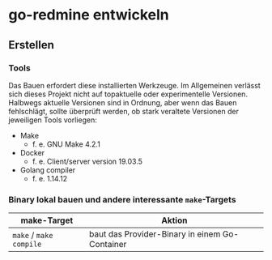 # go-redmine entwickeln

## Erstellen

### Tools

Das Bauen erfordert diese installierten Werkzeuge. Im Allgemeinen verlässt sich dieses Projekt nicht auf topaktuelle oder experimentelle Versionen. Halbwegs aktuelle Versionen sind in Ordnung, aber wenn das Bauen fehlschlägt, sollte überprüft werden, ob stark veraltete Versionen der jeweiligen Tools vorliegen:

- Make
   - f. e. GNU Make 4.2.1
- Docker
   - f. e. Client/server version 19.03.5
- Golang compiler
   - f. e. 1.14.12

### Binary lokal bauen und andere interessante `make`-Targets

make-Target | Aktion
------------|-------
`make` / `make compile` | baut das Provider-Binary in einem Go-Container
